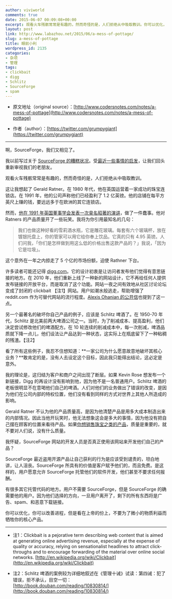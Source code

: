 ```yaml
---
author: viviworld
comments: true
date: 2015-06-07 00:09:08+00:00
excerpt: 观看火车残骸常常是有趣的，然而奇怪的是，人们拒绝从中吸取教训。你可以优化，你可以改善进程，但是看在上帝的份上，不要为了微小的物质利益而牺牲你的核心产品。
layout: post
link: http://www.labazhou.net/2015/06/a-mess-of-pottage/
slug: a-mess-of-pottage
title: 眼前小利
wordpress_id: 2135
categories:
- 杂项
- 管理
tags:
- clickbait
- digg
- Schlitz
- SourceForge
- spam
---
```



	
  * 原文地址（original source）：[http://www.codersnotes.com/notes/a-mess-of-pottage](http://www.codersnotes.com/notes/a-mess-of-pottage)

	
  * 作者（author）：[https://twitter.com/grumpygiant](https://twitter.com/grumpygiant)





* * *



啊，SourceForge，我们又相见了。

我以前写过关于 [SourceForge 的糟糕状况](http://www.codersnotes.com/notes/the-winter-of-our-discontent)。受[最近一些事情的启发](http://seclists.org/nmap-dev/2015/q2/194)，让我们回头重新审视我们的老朋友。

观看火车残骸常常是有趣的，然而奇怪的是，人们拒绝从中吸取教训。

这让我想起了 Gerald Ratner。在 1980 年代，他在英国运营着一家成功的珠宝连锁店。在 1991 年，他的公司声称他们已经盈利了 1.2 亿英镑。他的店铺在每平方英尺上赚的钱，要远远多于在欧洲的其它连锁店。

然而，[他在 1991 年英国董事学会发表一次臭名昭著的演讲](https://www.youtube.com/watch?v=Nj9BZz71yQE)，做了一件蠢事。他对 Ratners 的产品质量开了一些玩笑。我将为你引用最知名的几句：


<blockquote>我们也做这种好看的雪莉酒水瓶，它是雕花玻璃。每套有六个玻璃杯，放在镀银托盘上，你的管家可以用它给你奉上饮品。它真的只有 4.95 英镑。人们问我，「你们是怎样做到用这么低的价格出售这款产品的？」我说，「因为它是垃圾」。</blockquote>


这个意外在一年之内掠走了 5 个亿的市场份额，迫使 Rathner 下台。

许多读者可能还记得 [digg.com](http://www.codersnotes.com/notes/digg.com)。它的设计初衷是让访问者发布他们觉得有意思链接的地方。在 2010 年，他们重新上线了一种新的网站设计，它不再给任何人提供发布链接的开放平台，而是取消了这个功能。网站一夜之间有效地从社区讨论论坛变成了封闭的 clickbait 【注1】网站。用户如潮水般逃走，帮助增强了 reddit.com 作为可替代网站的流行程度。[Alexis Ohanian 的公开信](http://alexisohanian.com/an-open-letter-to-kevin-rose)也提到了这一点。

另一个最著名的破坏你自己产品的例子，应该是 Schlitz 啤酒了。在 1950-70 年代，Schlitz 是北美前两大啤酒公司之一。当时，为了削减成本、提高盈利，他们决定尝试修改他们的啤酒配方。在 10 轮连续的削减成本中，每一次削减，啤酒品质就下降一点儿，他们设法让产品达到一种状态，这实际上在瓶底留下了一种粘稠的残渣。【注2】

看了所有这些例子，我忍不住想知道：**一家公司为什么愿意故意地破坏其核心业务？**敢肯定的是，没有人去设定这个目标，因此我只能得出结论，这必定是意外。

我的理论是，这归结为客户和商户之间出现了断层。如果 Kevin Rose 想发布一个新链接，Digg 的再设计没有影响到他，因为他不是一名普通用户。Schlitz 啤酒的老板很明显不在意喝他们自己的啤酒。人们对他们的业务做出了错误的改变，是因为他们在公司内部的特权位置，他们没有看到同样的方式对世界上其他人所造成的影响。

Gerald Ratner 不认为他的产品质量高，是因为他清楚产品是用多大成本制造出来的内部情况。因此当他开玩笑时，他无法想象这会是多大的事情，因为他没有把自己摆在顾客的位置来看待产品。如果[你想销售珠宝之类的产品](http://www.labazhou.net/2015/03/how-to-make-any-product-sell-itself/)，质量是重要的，就不要对人们说，没有什么质量。

我怀疑，SourceForge 网站的开发人员是否真正使用该网站来开发他们自己的产品？

SourceForge 最近盗用开源产品让自己获利的行为是应该受到谴责的，坦白地讲，让人沮丧。SourceForge 所具有的价值是客户赋予他们的，而且免费。是这样的，用户愿意允许 SourceForge 托管他们的软件开发，他们甚至不要求任何报酬。

有很多其它托管代码的地方。用户不需要 SourceForge，但是 SourceForge 的确需要他的用户。因为他们选择的方向，一旦用户离开了，剩下的所有东西将是广告、spam、和恶意下载链接。

你可以优化，你可以改善进程，但是看在上帝的份上，不要为了微小的物质利益而牺牲你的核心产品。



* * *






	
  * 注1：Clickbait is a pejorative term describing web content that is aimed at generating online advertising revenue, especially at the expense of quality or accuracy, relying on sensationalist headlines to attract click-throughs and to encourage forwarding of the material over online social networks. [http://en.wikipedia.org/wiki/Clickbait](http://en.wikipedia.org/wiki/Clickbait)

	
  * 注2：Schlitz 啤酒的案例较为详细地叙述在《管理十诫》试读：第四诫：犯了错误，拒不承认，目空一切： [http://book.douban.com/reading/10830814/](http://book.douban.com/reading/10830814/)


